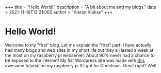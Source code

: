 +++
title = "Hello World!"
description = "A bit about me and my blogs."
date = 2021-11-19T13:21:00Z
author = "Kieran Klukas"
+++
# Hello World!
Welcome to my "first" blog. Let me explain the "first" part: I have actually had many blogs and web sites in my short life but they all lasted a week at the most on my raspberry pi webserver. About 90% never had a chance to be exposed to the internet! My fist Wordpress site was made with [this](https://projects.raspberrypi.org/en/projects/lamp-web-server-with-wordpress) awesome tutorial on my raspberry pi 3 I got for Christmas. Great right? Well

